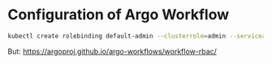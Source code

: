 # Configuration of Argo Workflow

```bash
kubectl create rolebinding default-admin --clusterrole=admin --serviceaccount=argo:default -n argo
```

But: <https://argoproj.github.io/argo-workflows/workflow-rbac/>
